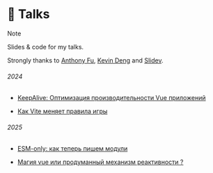 # 👀 Talks

> [!NOTE]
> Slides & code for my talks.

Strongly thanks to [Anthony Fu](https://github.com/antfu), [Kevin Deng](https://github.com/sxzz)
and [Slidev](https://sli.dev).

###### 2024 

* [KeepAlive: Оптимизация производительности Vue приложений](2024-05-30)

* [Как Vite меняет правила игры](2024-12-04)

###### 2025

* [ESM-only: как теперь пишем модули](2025-05-27)

* [Магия vue или продуманный механизм реактивности ?](2025-10-22)
